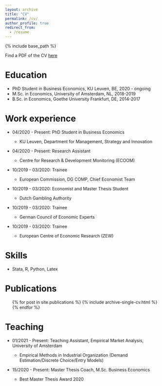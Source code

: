```yaml
---
layout: archive
title: "CV"
permalink: /cv/
author_profile: true
redirect_from:
  - /resume
---
```


{% include base_path %}

Find a PDF of the CV [here](http://marcelwtng.github.io/files/Wieting_Marcel_CV.pdf)

Education
======
* PhD Student in Business Economics, KU Leuven, BE, 2020 - ongoing 
* M.Sc. in Economics, University of Amsterdam, NL, 2018-2019
* B.Sc. in Economics, Goethe University Frankfurt, DE, 2014-2017

Work experience
======
* 04/2020 - Present: PhD Student in Business Economics
  * KU Leuven, Department for Management, Strategy and Innovation

* 04/2020 - Present: Research Assistant
  * Centre for Research & Development Monitoring (ECOOM) 

* 10/2019 - 03/2020: Trainee
  * European Commission, DG COMP, Chief Economist Team
 
* 10/2019 - 03/2020: Economist and Master Thesis Student
  * Dutch Gambling Authority

* 10/2019 - 03/2020: Trainee
  * German Council of Economic Experts

* 10/2019 - 03/2020: Trainee
  * European Centre of Economic Research (ZEW)
  
Skills
======
* Stata, R, Python, Latex

Publications
======
  <ul>{% for post in site.publications %}
    {% include archive-single-cv.html %}
  {% endfor %}</ul>
    
Teaching
======
* 01/2021 - Present: Teaching Assistant, Empirical Market Analysis, University of Amsterdam
  * Empirical Methods in Industrial Organization (Demand Estimation/Discrete Choice/Entry Models)   

* 15/2020 - Present: Master Thesis Coach, M.Sc. Business Economics
  * Best Master Thesis Award 2020
  
